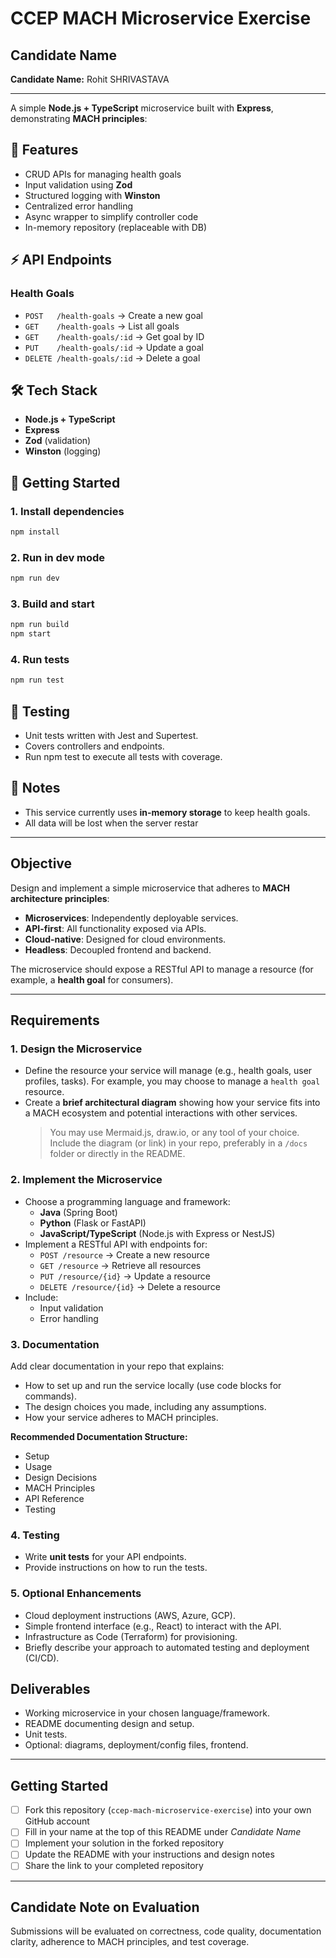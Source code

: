 # CCEP MACH Microservice Exercise



## Candidate Name

**Candidate Name:** Rohit SHRIVASTAVA

---

A simple **Node.js + TypeScript** microservice built with **Express**, demonstrating **MACH principles**:


## 🚀 Features

- CRUD APIs for managing health goals
- Input validation using **Zod**
- Structured logging with **Winston**
- Centralized error handling
- Async wrapper to simplify controller code
- In-memory repository (replaceable with DB)


## ⚡️ API Endpoints

### Health Goals
- `POST   /health-goals` → Create a new goal  
- `GET    /health-goals` → List all goals  
- `GET    /health-goals/:id` → Get goal by ID  
- `PUT    /health-goals/:id` → Update a goal  
- `DELETE /health-goals/:id` → Delete a goal  


## 🛠️ Tech Stack

- **Node.js + TypeScript**
- **Express**
- **Zod** (validation)
- **Winston** (logging)


## 🚦 Getting Started

### 1. Install dependencies
```bash
npm install
```

### 2. Run in dev mode
```bash
npm run dev
```


### 3. Build and start
```bash
npm run build
npm start
```

### 4. Run tests
```bash
npm run test
```

## 🧪 Testing

- Unit tests written with Jest and Supertest.
- Covers controllers and endpoints.
- Run npm test to execute all tests with coverage.

## 📌 Notes

- This service currently uses **in-memory storage** to keep health goals.  
- All data will be lost when the server restar



---


## Objective
Design and implement a simple microservice that adheres to **MACH architecture principles**:
- **Microservices**: Independently deployable services.
- **API-first**: All functionality exposed via APIs.
- **Cloud-native**: Designed for cloud environments.
- **Headless**: Decoupled frontend and backend.

The microservice should expose a RESTful API to manage a resource (for example, a **health goal** for consumers).

---

## Requirements


### 1. Design the Microservice
- Define the resource your service will manage (e.g., health goals, user profiles, tasks). For example, you may choose to manage a `health goal` resource.
- Create a **brief architectural diagram** showing how your service fits into a MACH ecosystem and potential interactions with other services.  
  > You may use Mermaid.js, draw.io, or any tool of your choice. Include the diagram (or link) in your repo, preferably in a `/docs` folder or directly in the README.


### 2. Implement the Microservice
- Choose a programming language and framework:
  - **Java** (Spring Boot)
  - **Python** (Flask or FastAPI)
  - **JavaScript/TypeScript** (Node.js with Express or NestJS)
- Implement a RESTful API with endpoints for:
  - `POST /resource` → Create a new resource
  - `GET /resource` → Retrieve all resources
  - `PUT /resource/{id}` → Update a resource
  - `DELETE /resource/{id}` → Delete a resource
- Include:
  - Input validation
  - Error handling


### 3. Documentation
Add clear documentation in your repo that explains:
- How to set up and run the service locally (use code blocks for commands).
- The design choices you made, including any assumptions.
- How your service adheres to MACH principles.

**Recommended Documentation Structure:**
- Setup
- Usage
- Design Decisions
- MACH Principles
- API Reference
- Testing


### 4. Testing
- Write **unit tests** for your API endpoints.  
- Provide instructions on how to run the tests.  


### 5. Optional Enhancements 
- Cloud deployment instructions (AWS, Azure, GCP).  
- Simple frontend interface (e.g., React) to interact with the API. 
- Infrastructure as Code (Terraform) for provisioning.
- Briefly describe your approach to automated testing and deployment (CI/CD).


## Deliverables
- Working microservice in your chosen language/framework.  
- README documenting design and setup.  
- Unit tests.  
- Optional: diagrams, deployment/config files, frontend.  

---


## Getting Started
- [ ] Fork this repository (`ccep-mach-microservice-exercise`) into your own GitHub account
- [ ] Fill in your name at the top of this README under *Candidate Name*
- [ ] Implement your solution in the forked repository
- [ ] Update the README with your instructions and design notes
- [ ] Share the link to your completed repository

---


## Candidate Note on Evaluation
Submissions will be evaluated on correctness, code quality, documentation clarity, adherence to MACH principles, and test coverage.
